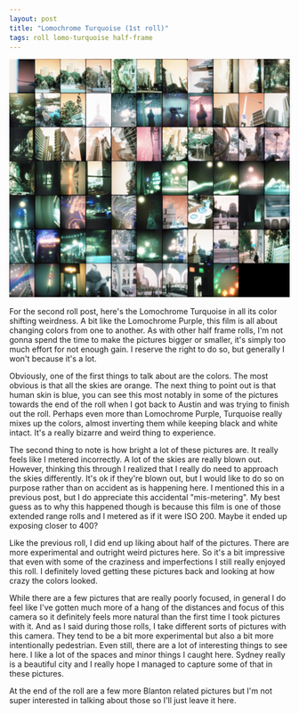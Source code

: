 ```yaml
---
layout: post
title: "Lomochrome Turquoise (1st roll)"
tags: roll lomo-turquoise half-frame
---
```


![LomoChrome Turquoise](/assets/rolls/LomoChrome-Turquoise-1.jpg)

For the second roll post, here's the Lomochrome Turquoise in all its color shifting weirdness. A bit like the Lomochrome Purple, this film is all about changing colors from one to another. As with other half frame rolls, I'm not gonna spend the time to make the pictures bigger or smaller, it's simply too much effort for not enough gain. I reserve the right to do so, but generally I won't because it's a lot.

Obviously, one of the first things to talk about are the colors. The most obvious is that all the skies are orange. The next thing to point out is that human skin is blue, you can see this most notably in some of the pictures towards the end of the roll when I got back to Austin and was trying to finish out the roll. Perhaps even more than Lomochrome Purple, Turquoise really mixes up the colors, almost inverting them while keeping black and white intact. It's a really bizarre and weird thing to experience.

The second thing to note is how bright a lot of these pictures are. It really feels like I metered incorrectly. A lot of the skies are really blown out. However, thinking this through I realized that I really do need to approach the skies differently. It's ok if they're blown out, but I would like to do so on purpose rather than on accident as is happening here. I mentioned this in a previous post, but I do appreciate this accidental "mis-metering". My best guess as to why this happened though is because this film is one of those extended range rolls and I metered as if it were ISO 200. Maybe it ended up exposing closer to 400?

Like the previous roll, I did end up liking about half of the pictures. There are more experimental and outright weird pictures here. So it's a bit impressive that even with some of the craziness and imperfections I still really enjoyed this roll. I definitely loved getting these pictures back and looking at how crazy the colors looked.

While there are a few pictures that are really poorly focused, in general I do feel like I've gotten much more of a hang of the distances and focus of this camera so it definitely feels more natural than the first time I took pictures with it. And as I said during those rolls, I take different sorts of pictures with this camera. They tend to be a bit more experimental but also a bit more intentionally pedestrian. Even still, there are a lot of interesting things to see here. I like a lot of the spaces and minor things I caught here. Sydney really is a beautiful city and I really hope I managed to capture some of that in these pictures.

At the end of the roll are a few more Blanton related pictures but I'm not super interested in talking about those so I'll just leave it here.
